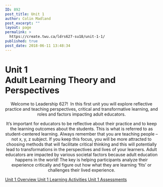 ```yaml
---
ID: 892
post_title: Unit 1
author: Colin Madland
post_excerpt: ""
layout: page
permalink: >
  https://create.twu.ca/ldrs627-su18/unit-1-1/
published: true
post_date: 2018-06-11 13:48:34
---
```

<!--themify_builder_static--><h1>Unit 1<br />Adult Learning Theory and Perspectives</h1>
 <p style="text-align: center">Welcome to Leadership 627!  In this first unit you will explore reflective practice and teaching perspectives, critical and transformative learning, and roles and factors impacting adult educators.</p> <p style="text-align: center">It&#8217;s important for educators to be reflective about their practice and to keep the learning outcomes about the students. This is what is referred to as student-centered learning. Always remember that you are teaching people &#8211; not x, y, z subject. If you keep this focus, you will be more attracted to choosing methods that will facilitate critical thinking and this will potentially lead to transformations in the perspectives and lives of your learners. Adult educators are impacted by various societal factors because adult education happens in the world! The key is helping participants analyze their experience critically and figure out how what they are learning &#8216;fits&#8217; or challenges their lived experience.</p>
 
 <a href="https://create.twu.ca/ldrs627-su18/unit-1-overview/"> Unit 1 Overview </a> <a href="https://create.twu.ca/ldrs627-su18/unit-1-topic-1/"> Unit 1 Learning Activities </a> <a href="https://create.twu.ca/ldrs627-su18/unit-1-topic-2/"> Unit 1 Assessments </a><!--/themify_builder_static-->